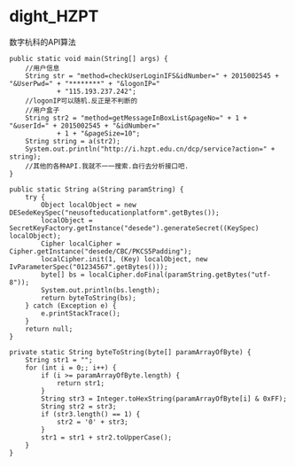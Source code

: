 # dight_HZPT
数字杭科的API算法




	public static void main(String[] args) {
		//用户信息
		String str = "method=checkUserLoginIFS&idNumber=" + 2015002545 + "&UserPwd=" + "********" + "&logonIP="
				+ "115.193.237.242";
		//logonIP可以随机.反正是不判断的
		//用户盒子
		String str2 = "method=getMessageInBoxList&pageNo=" + 1 + "&userId=" + 2015002545 + "&idNumber="
				+ 1 + "&pageSize=10";
		String string = a(str2);
		System.out.println("http://i.hzpt.edu.cn/dcp/service?action=" + string);
		//其他的各种API.我就不一一搜索.自行去分析接口吧.
	}

	public static String a(String paramString) {
		try {
			Object localObject = new DESedeKeySpec("neusofteducationplatform".getBytes());
			localObject = SecretKeyFactory.getInstance("desede").generateSecret((KeySpec) localObject);
			Cipher localCipher = Cipher.getInstance("desede/CBC/PKCS5Padding");
			localCipher.init(1, (Key) localObject, new IvParameterSpec("01234567".getBytes()));
			byte[] bs = localCipher.doFinal(paramString.getBytes("utf-8"));
			System.out.println(bs.length);
			return byteToString(bs);
		} catch (Exception e) {
			e.printStackTrace();
		}
		return null;
	}

	private static String byteToString(byte[] paramArrayOfByte) {
		String str1 = "";
		for (int i = 0;; i++) {
			if (i >= paramArrayOfByte.length) {
				return str1;
			}
			String str3 = Integer.toHexString(paramArrayOfByte[i] & 0xFF);
			String str2 = str3;
			if (str3.length() == 1) {
				str2 = '0' + str3;
			}
			str1 = str1 + str2.toUpperCase();
		}
	}
